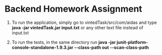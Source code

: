 # Backend Homework Assignment

1) To run the application, simply go to vintedTask/src/com/aidas and type **java -jar vintedTask.jar input.txt** or any other text file instead of input.txt

2) To run the tests, in the same directory run **java -jar junit-platform-console-standalone-1.9.3.jar --class-path out --scan-class-path**
